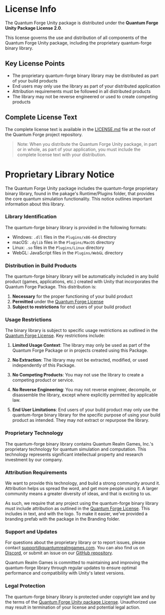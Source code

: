 # License Info

The <span class="brand-font">Quantum Forge</span> Unity package is distributed under the **Quantum Forge Unity Package License 2.0**.

This license governs the use and distribution of all components of the <span class="brand-font">Quantum Forge</span> Unity package, including the proprietary quantum-forge binary library.

## Key License Points

- The proprietary quantum-forge binary library may be distributed as part of your build products
- End users may only use the library as part of your distributed application
- Attribution requirements must be followed in all distributed products
- The library may not be reverse engineered or used to create competing products

## Complete License Text

The complete license text is available in the [LICENSE.md](https://github.com/quantum-realm-games/quantum-forge-unity-package/blob/main/LICENSE.md) file at the root of the <span class="brand-font">Quantum Forge</span> project repository.

> Note: When you distribute the <span class="brand-font">Quantum Forge</span> Unity package, in part or in whole, as part of your application, you must include the complete license text with your distribution.

# Proprietary Library Notice

The <span class="brand-font">Quantum Forge</span> Unity package includes the quantum-forge proprietary binary library, found in the pakage's Runtime/Plugins folder, that provides the core quantum simulation functionality. This notice outlines important information about this library.

### Library Identification

The quantum-forge binary library is provided in the following formats:
- Windows: `.dll` files in the `Plugins/x86-64` directory
- macOS: `.dylib` files in the `Plugins/MacOS` directory
- Linux: `.so` files in the `Plugins/Linux` directory
- WebGL: JavaScript files in the `Plugins/WebGL` directory

### Distribution in Build Products

The quantum-forge binary library will be automatically included in any build product (games, applications, etc.) created with Unity that incorporates the Quantum Forge Package. This distribution is:

1. **Necessary** for the proper functioning of your build product
2. **Permitted** under the [Quantum Forge License](https://github.com/quantum-realm-games/quantum-forge-unity-package/blob/main/LICENSE.md)
3. **Subject to restrictions** for end users of your build product

### Usage Restrictions

The binary library is subject to specific usage restrictions as outlined in the [Quantum Forge License](https://github.com/quantum-realm-games/quantum-forge-unity-package/blob/main/LICENSE.md). Key restrictions include:

1. **Limited Usage Context**: The library may only be used as part of the Quantum Forge Package or in projects created using this Package.

2. **No Extraction**: The library may not be extracted, modified, or used independently of this Package.

3. **No Competing Products**: You may not use the library to create a competing product or service.

4. **No Reverse Engineering**: You may not reverse engineer, decompile, or disassemble the library, except where explicitly permitted by applicable law.

5. **End User Limitations**: End users of your build product may only use the quantum-forge binary library for the specific purpose of using your build product as intended. They may not extract or repurpose the library.

### Proprietary Technology

The quantum-forge binary library contains Quantum Realm Games, Inc.'s proprietary technology for quantum simulation and computation. This technology represents significant intellectual property and research investment by our company.

### Attribution Requirements

We want to provide this technology, and build a strong community around it. Attribution helps us spread the word, and get more people using it. A larger community means a greater diversity of ideas, and that is exciting to us.

As such, we require that any project using the quantum-forge binary library must include attribution as outlined in the [Quantum Forge License](https://github.com/quantum-realm-games/quantum-forge-unity-package/blob/main/LICENSE.md). This includes in text, and with the logo. To make it easier, we've provided a branding prefab with the package in the Branding folder.

### Support and Updates

For questions about the proprietary library or to report issues, please contact  support@quantumrealmgames.com. You can also find us on [Discord](https://discord.gg/9rjj4eWEsB), or submit an issue on our [GitHub repository](https://github.com/quantum-realm-games/quantum-forge-unity-package/issues).

Quantum Realm Games is committed to maintaining and improving the quantum-forge library through regular updates to ensure optimal performance and compatibility with Unity's latest versions.

### Legal Protection

The quantum-forge binary library is protected under copyright law and by the terms of the [<span class="brand-font">Quantum Forge</span> Unity package License](https://github.com/quantum-realm-games/quantum-forge-unity-package/blob/main/LICENSE.md). Unauthorized use may result in termination of your license and potential legal action.